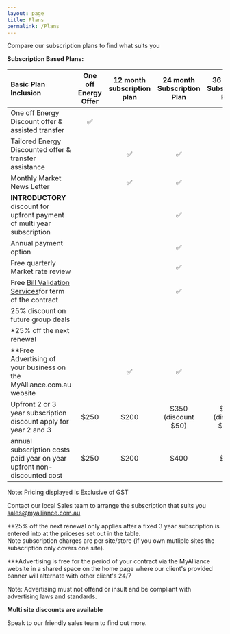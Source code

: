 ```yaml
---
layout: page
title: Plans
permalink: /Plans
---
```


Compare our subscription plans to find what suits you

<b>Subscription Based Plans:</b>  


|Basic Plan Inclusion|One off Energy Offer|<b>12 month subscription plan</b>|<b>24 month Subscription Plan</b>|<b>36 month Subscription Plan|   
|:-------------------------------------|:--------------------:|:--------------------:|:--------------------:|:--------------------:|
|One off Energy Discount offer & assisted transfer|✅||||  
|Tailored Energy Discounted offer & transfer assistance||✅|✅|✅|  
|Monthly Market News Letter||✅|✅|✅|  
|<b>INTRODUCTORY</b> discount for upfront payment of multi year subscription|||✅|✅|  
|Annual payment option|||✅|✅|  
|Free quarterly Market rate review|||✅|✅|  
|Free [Bill Validation Services](https://myalliance.com.au/BV)for term of the contract|||✅|✅|  
|25% discount on future group deals||||✅|  
|*25% off the next renewal||||✅|  
|**Free Advertising of your business on the MyAlliance.com.au website||✅|✅|✅|  
|Upfront 2 or 3 year subscription discount apply for year 2 and 3 |$250|$200|$350<br>(discount $50)|$500<br>(discount $100)|  
|annual subscription costs paid year on year upfront non-discounted cost|$250|$200|$400|$600|  

Note: Pricing displayed is Exclusive of GST  

Contact our local Sales team to arrange the subscription that suits you sales@myalliance.com.au
  
**25% off the next renewal only applies after a fixed 3 year subscription is entered into at the priceses set out in the table.   
Note subscription charges are per site/store (if you own mutliple sites the subscription only covers one site).  

***Advertising is free for the period of your contract via the MyAlliance website in a shared space on the home page where our client's provided banner will alternate with other client's 24/7  

Note: Advertising must not offend or insult and be compliant with advertising laws and standards.
  
<b>Multi site discounts are available</b>
 
Speak to our friendly sales team to find out more.
